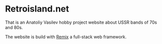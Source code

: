 # Retroisland.net

That is an Anatoliy Vasilev hobby project website about USSR bands of 70s and 80s.

The website is build with [Remix](https://remix.run/) a full-stack web framework.
